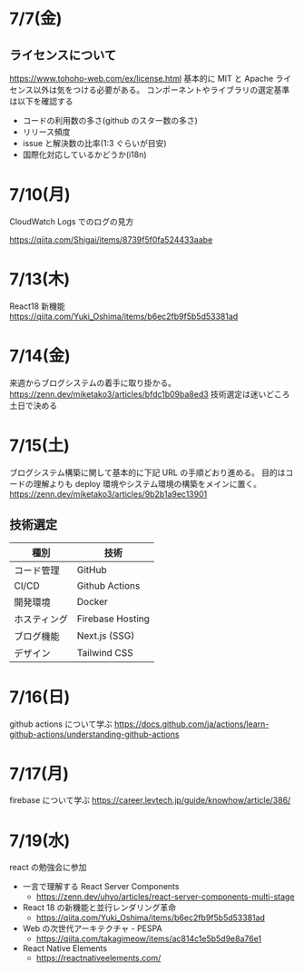 # 7/7(金)

## ライセンスについて

https://www.tohoho-web.com/ex/license.html
基本的に MIT と Apache ライセンス以外は気をつける必要がある。
コンポーネントやライブラリの選定基準は以下を確認する

- コードの利用数の多さ(github のスター数の多さ)
- リリース頻度
- issue と解決数の比率(1:3 ぐらいが目安)
- 国際化対応しているかどうか(i18n)

# 7/10(月)

CloudWatch Logs でのログの見方

https://qiita.com/Shigai/items/8739f5f0fa524433aabe

# 7/13(木)

React18 新機能
https://qiita.com/Yuki_Oshima/items/b6ec2fb9f5b5d53381ad

# 7/14(金)

来週からブログシステムの着手に取り掛かる。
https://zenn.dev/miketako3/articles/bfdc1b09ba8ed3
技術選定は迷いどころ土日で決める

# 7/15(土)

ブログシステム構築に関して基本的に下記 URL の手順どおり進める。
目的はコードの理解よりも deploy 環境やシステム環境の構築をメインに置く。
https://zenn.dev/miketako3/articles/9b2b1a9ec13901

## 技術選定

| 種別         | 技術             |
| ------------ | ---------------- |
| コード管理   | GitHub           |
| CI/CD        | Github Actions   |
| 開発環境     | Docker           |
| ホスティング | Firebase Hosting |
| ブログ機能   | Next.js (SSG)    |
| デザイン     | Tailwind CSS     |

# 7/16(日)

github actions について学ぶ
https://docs.github.com/ja/actions/learn-github-actions/understanding-github-actions

# 7/17(月)

firebase について学ぶ
https://career.levtech.jp/guide/knowhow/article/386/

# 7/19(水)

react の勉強会に参加

- 一言で理解する React Server Components
  - https://zenn.dev/uhyo/articles/react-server-components-multi-stage
- React 18 の新機能と並行レンダリング革命
  - https://qiita.com/Yuki_Oshima/items/b6ec2fb9f5b5d53381ad
- Web の次世代アーキテクチャ - PESPA
  - https://qiita.com/takagimeow/items/ac814c1e5b5d9e8a76e1
- React Native Elements
  - https://reactnativeelements.com/
